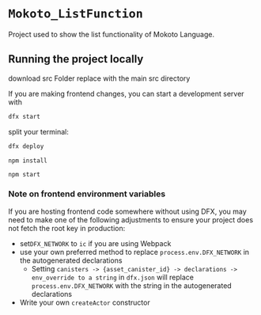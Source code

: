 # `Mokoto_ListFunction`

Project used to show the list functionality of Mokoto Language.

## Running the project locally

download src Folder 
replace with the main src directory

If you are making frontend changes, you can start a development server with

```bash
dfx start
```
split your terminal:
```bash
dfx deploy 
```
```
npm install
```
```
npm start
```

### Note on frontend environment variables

If you are hosting frontend code somewhere without using DFX, you may need to make one of the following adjustments to ensure your project does not fetch the root key in production:

- set`DFX_NETWORK` to `ic` if you are using Webpack
- use your own preferred method to replace `process.env.DFX_NETWORK` in the autogenerated declarations
  - Setting `canisters -> {asset_canister_id} -> declarations -> env_override to a string` in `dfx.json` will replace `process.env.DFX_NETWORK` with the string in the autogenerated declarations
- Write your own `createActor` constructor
